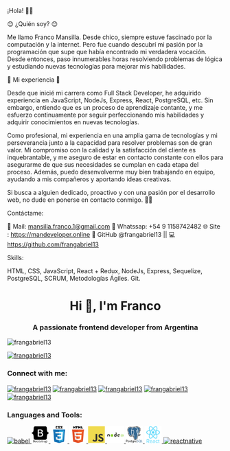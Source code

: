 ¡Hola! 👋🏼

😊 ¿Quién soy? 😊

Me llamo Franco Mansilla. Desde chico, siempre estuve fascinado por la computación y la internet. Pero fue cuando descubrí mi pasión por la programación que supe que había encontrado mi verdadera vocación. Desde entonces, paso innumerables horas resolviendo problemas de lógica y estudiando nuevas tecnologías para mejorar mis habilidades.

🚀 Mi experiencia 🚀

Desde que inicié mi carrera como Full Stack Developer, he adquirido experiencia en JavaScript, NodeJs, Express, React, PostgreSQL, etc. Sin embargo, entiendo que es un proceso de aprendizaje contante, y me esfuerzo continuamente por seguir perfeccionando mis habilidades y adquirir conocimientos en nuevas tecnologías.

Como profesional, mi experiencia en una amplia gama de tecnologías y mi perseverancia junto a la capacidad para resolver problemas son de gran valor. Mi compromiso con la calidad y la satisfacción del cliente es inquebrantable, y me aseguro de estar en contacto constante con ellos para asegurarme de que sus necesidades se cumplan en cada etapa del proceso. Además, puedo desenvolverme muy bien trabajando en equipo, ayudando a mis compañeros y aportando ideas creativas.

Si busca a alguien dedicado, proactivo y con una pasión por el desarrollo web, no dude en ponerse en contacto conmigo. 👌🏼

Contáctame:

📨 Mail: mansilla.franco.1@gmail.com
📲 Whatssap: +54 9 1158742482
🌐 Site : https://mandeveloper.online
💼 GitHub @frangabriel13 || 💻 https://github.com/frangabriel13

Skills:

HTML,
CSS,
JavaScript,
React + Redux,
NodeJs,
Express,
Sequelize,
PostgreSQL,
SCRUM, Metodologías Ágiles.
Git.





<h1 align="center">Hi 👋, I'm Franco</h1>
<h3 align="center">A passionate frontend developer from Argentina</h3>

<p align="left"> <img src="https://komarev.com/ghpvc/?username=frangabriel13&label=Profile%20views&color=0e75b6&style=flat" alt="frangabriel13" /> </p>

<p align="left"> <a href="https://twitter.com/frangabriel13" target="blank"><img src="https://img.shields.io/twitter/follow/frangabriel13?logo=twitter&style=for-the-badge" alt="frangabriel13" /></a> </p>

<h3 align="left">Connect with me:</h3>
<p align="left">
<a href="https://twitter.com/frangabriel13" target="blank"><img align="center" src="https://raw.githubusercontent.com/rahuldkjain/github-profile-readme-generator/master/src/images/icons/Social/twitter.svg" alt="frangabriel13" height="30" width="40" /></a>
<a href="https://linkedin.com/in/frangabriel13" target="blank"><img align="center" src="https://raw.githubusercontent.com/rahuldkjain/github-profile-readme-generator/master/src/images/icons/Social/linked-in-alt.svg" alt="frangabriel13" height="30" width="40" /></a>
<a href="https://fb.com/frangabriel13" target="blank"><img align="center" src="https://raw.githubusercontent.com/rahuldkjain/github-profile-readme-generator/master/src/images/icons/Social/facebook.svg" alt="frangabriel13" height="30" width="40" /></a>
<a href="https://instagram.com/frangabriel13" target="blank"><img align="center" src="https://raw.githubusercontent.com/rahuldkjain/github-profile-readme-generator/master/src/images/icons/Social/instagram.svg" alt="frangabriel13" height="30" width="40" /></a>
<a href="https://discord.gg/frangabriel13" target="blank"><img align="center" src="https://raw.githubusercontent.com/rahuldkjain/github-profile-readme-generator/master/src/images/icons/Social/discord.svg" alt="frangabriel13" height="30" width="40" /></a>
</p>

<h3 align="left">Languages and Tools:</h3>
<p align="left"> <a href="https://babeljs.io/" target="_blank" rel="noreferrer"> <img src="https://www.vectorlogo.zone/logos/babeljs/babeljs-icon.svg" alt="babel" width="40" height="40"/> </a> <a href="https://getbootstrap.com" target="_blank" rel="noreferrer"> <img src="https://raw.githubusercontent.com/devicons/devicon/master/icons/bootstrap/bootstrap-plain-wordmark.svg" alt="bootstrap" width="40" height="40"/> </a> <a href="https://www.w3schools.com/css/" target="_blank" rel="noreferrer"> <img src="https://raw.githubusercontent.com/devicons/devicon/master/icons/css3/css3-original-wordmark.svg" alt="css3" width="40" height="40"/> </a> <a href="https://www.w3.org/html/" target="_blank" rel="noreferrer"> <img src="https://raw.githubusercontent.com/devicons/devicon/master/icons/html5/html5-original-wordmark.svg" alt="html5" width="40" height="40"/> </a> <a href="https://developer.mozilla.org/en-US/docs/Web/JavaScript" target="_blank" rel="noreferrer"> <img src="https://raw.githubusercontent.com/devicons/devicon/master/icons/javascript/javascript-original.svg" alt="javascript" width="40" height="40"/> </a> <a href="https://nodejs.org" target="_blank" rel="noreferrer"> <img src="https://raw.githubusercontent.com/devicons/devicon/master/icons/nodejs/nodejs-original-wordmark.svg" alt="nodejs" width="40" height="40"/> </a> <a href="https://www.postgresql.org" target="_blank" rel="noreferrer"> <img src="https://raw.githubusercontent.com/devicons/devicon/master/icons/postgresql/postgresql-original-wordmark.svg" alt="postgresql" width="40" height="40"/> </a> <a href="https://reactjs.org/" target="_blank" rel="noreferrer"> <img src="https://raw.githubusercontent.com/devicons/devicon/master/icons/react/react-original-wordmark.svg" alt="react" width="40" height="40"/> </a> <a href="https://reactnative.dev/" target="_blank" rel="noreferrer"> <img src="https://reactnative.dev/img/header_logo.svg" alt="reactnative" width="40" height="40"/> </a> </p>
